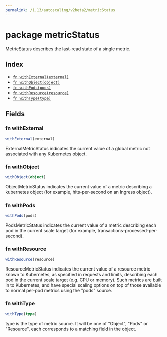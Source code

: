 ```yaml
---
permalink: /1.13/autoscaling/v2beta2/metricStatus
---
```


# package metricStatus

MetricStatus describes the last-read state of a single metric.

## Index

* [`fn withExternal(external)`](#fn-withexternal)
* [`fn withObject(object)`](#fn-withobject)
* [`fn withPods(pods)`](#fn-withpods)
* [`fn withResource(resource)`](#fn-withresource)
* [`fn withType(type)`](#fn-withtype)

## Fields

### fn withExternal

```ts
withExternal(external)
```

ExternalMetricStatus indicates the current value of a global metric not associated with any Kubernetes object.

### fn withObject

```ts
withObject(object)
```

ObjectMetricStatus indicates the current value of a metric describing a kubernetes object (for example, hits-per-second on an Ingress object).

### fn withPods

```ts
withPods(pods)
```

PodsMetricStatus indicates the current value of a metric describing each pod in the current scale target (for example, transactions-processed-per-second).

### fn withResource

```ts
withResource(resource)
```

ResourceMetricStatus indicates the current value of a resource metric known to Kubernetes, as specified in requests and limits, describing each pod in the current scale target (e.g. CPU or memory).  Such metrics are built in to Kubernetes, and have special scaling options on top of those available to normal per-pod metrics using the "pods" source.

### fn withType

```ts
withType(type)
```

type is the type of metric source.  It will be one of "Object", "Pods" or "Resource", each corresponds to a matching field in the object.